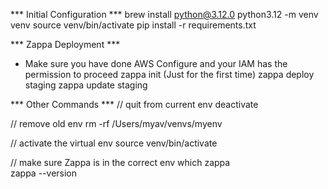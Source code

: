 *** Initial Configuration ***
brew install python@3.12.0
python3.12 -m venv venv
source venv/bin/activate
pip install -r requirements.txt

*** Zappa Deployment ***
- Make sure you have done AWS Configure and your IAM has the permission to proceed
zappa init (Just for the first time)
zappa deploy staging
zappa update staging


*** Other Commands ***
// quit from current env
deactivate

// remove old env
rm -rf /Users/myav/venvs/myenv 

// activate the virtual env
source venv/bin/activate

// make sure Zappa is in the correct env
which zappa  
zappa --version